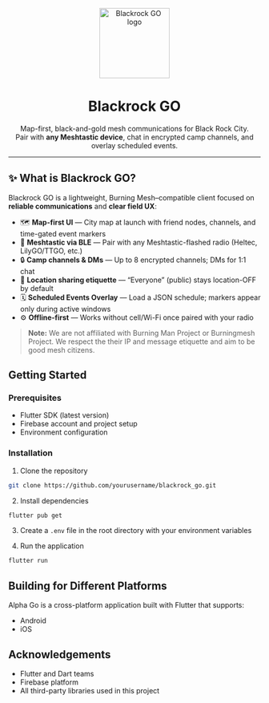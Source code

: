 <p align="center">
  <img src="brg.png" width="140" alt="Blackrock GO logo"/>
</p>

<h1 align="center">Blackrock GO</h1>
<p align="center">
  Map-first, black-and-gold mesh communications for Black Rock City.<br/>
  Pair with <b>any Meshtastic device</b>, chat in encrypted camp channels, and overlay scheduled events.
</p>

---

## ✨ What is Blackrock GO?

Blackrock GO is a lightweight, Burning Mesh–compatible client focused on **reliable communications** and **clear field UX**:

- 🗺️ **Map-first UI** — City map at launch with friend nodes, channels, and time-gated event markers  
- 📡 **Meshtastic via BLE** — Pair with any Meshtastic-flashed radio (Heltec, LilyGO/TTGO, etc.)  
- 🔒 **Camp channels & DMs** — Up to 8 encrypted channels; DMs for 1:1 chat  
- 📍 **Location sharing etiquette** — “Everyone” (public) stays location-OFF by default  
- 🗓️ **Scheduled Events Overlay** — Load a JSON schedule; markers appear only during active windows  
- ⚙️ **Offline-first** — Works without cell/Wi-Fi once paired with your radio

> **Note:** We are not affiliated with Burning Man Project or Burningmesh Project. We respect the their IP and message etiquette and aim to be good mesh citizens.



## Getting Started

### Prerequisites
- Flutter SDK (latest version)
- Firebase account and project setup
- Environment configuration

### Installation
1. Clone the repository
```bash
git clone https://github.com/yourusername/blackrock_go.git
```

2. Install dependencies
```bash
flutter pub get
```

3. Create a `.env` file in the root directory with your environment variables

4. Run the application
```bash
flutter run
```

## Building for Different Platforms

Alpha Go is a cross-platform application built with Flutter that supports:
- Android
- iOS


## Acknowledgements

- Flutter and Dart teams
- Firebase platform
- All third-party libraries used in this project
